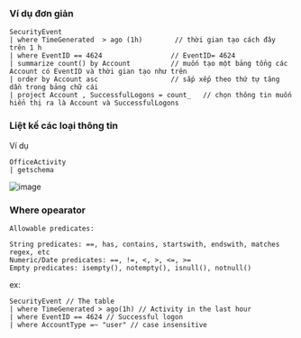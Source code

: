 ### Ví dụ đơn giản

```
SecurityEvent 
| where TimeGenerated  > ago (1h)        // thời gian tạo cách đây trên 1 h
| where EventID == 4624                 // EventID= 4624
| summarize count() by Account          // muốn tạo một bảng tổng các Account có EventID và thời gian tạo như trên
| order by Account asc                  // sắp xếp theo thứ tự tăng dần trong bảng chữ cái
| project Account , SuccessfulLogons = count_   // chọn thông tin muốn hiển thị ra là Account và SuccessfulLogons
```

### Liệt kế các loại thông tin
Ví dụ
```
OfficeActivity
| getschema
```
![image](https://user-images.githubusercontent.com/91442807/232831977-9b6746c0-0f67-43ff-aee6-c44419e5ee58.png)


### Where opearator

```
Allowable predicates:

String predicates: ==, has, contains, startswith, endswith, matches regex, etc
Numeric/Date predicates: ==, !=, <, >, <=, >=
Empty predicates: isempty(), notempty(), isnull(), notnull()
```

ex:
```
SecurityEvent // The table
| where TimeGenerated > ago(1h) // Activity in the last hour
| where EventID == 4624 // Successful logon
| where AccountType =~ "user" // case insensitive
```


